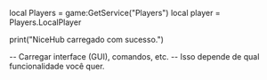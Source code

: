 local Players = game:GetService("Players")
local player = Players.LocalPlayer

print("NiceHub carregado com sucesso.")

-- Carregar interface (GUI), comandos, etc.
-- Isso depende de qual funcionalidade você quer.
